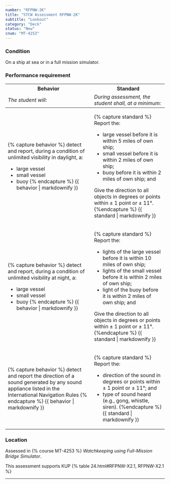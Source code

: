 ```yaml
---
number: "RFPNW-2K"
title: "STCW Assessment RFPNW-2K"
subtitle: "Lookout"
category: "Deck"
status: "New"
cnum: "MT-4253"
---
```

### Condition

On a ship at sea or in a full mission simulator.

### Performance requirement 

<table width='100%' class='Guidelines'>
 <thead>
 <tr>
     <th class='thirty'>Behavior</th>
     <th class='seventy'>Standard</th>
 </tr>
 <tr>
     <td><em>The student will:</em></td>
     <td><em>During assessment, the student shall, at a minimum:</em></td>
 </tr>
 </thead>
 <tbody>
 

<tr><td>

{% capture behavior %}
detect and report, during a condition of unlimited visibility in daylight, a:

* large vessel
* small vessel
* buoy
{% endcapture %}
{{ behavior | markdownify }}

</td><td>

{% capture standard %}
Report the:

* large vessel before it is within 5 miles of own ship;
* small vessel before it is within 2 miles of own ship;
* buoy before it is within 2 miles of own ship; and

Give the direction to all objects in degrees or points within ± 1 point or ± 11°.
{%endcapture %}
{{ standard | markdownify }}

</td></tr>



<tr><td>

{% capture behavior %}
detect and report, during a condition of unlimited visibility at night, a:

* large vessel
* small vessel
* buoy
{% endcapture %}
{{ behavior | markdownify }}

</td><td>

{% capture standard %}
Report the:

* lights of the large vessel before it is within 10 miles of own ship;
* lights of the small vessel before it is within 2 miles of own ship;
* light of the buoy before it is within 2 miles of own ship; and

Give the direction to all objects in degrees or points within ± 1 point or ± 11°.
{%endcapture %}
{{ standard | markdownify }}

</td></tr>



<tr><td>

{% capture behavior %}
detect and report the direction of a sound generated by any sound appliance listed in the International Navigation Rules
{% endcapture %}
{{ behavior | markdownify }}

</td><td>

{% capture standard %}
Report the:

* direction of the sound in degrees or points within ± 1 point or ± 11°; and
* type of sound heard (e.g., gong, whistle, siren).
{%endcapture %}
{{ standard | markdownify }}

</td></tr>



 </tbody>
 </table>

### Location

Assessed in  {% course  MT-4253 %}  *Watchkeeping using Full-Mission Bridge Simulator*.

This assessment supports KUP {% table 24.html#RFPNW-X2.1, RFPNW-X2.1 %}

***

